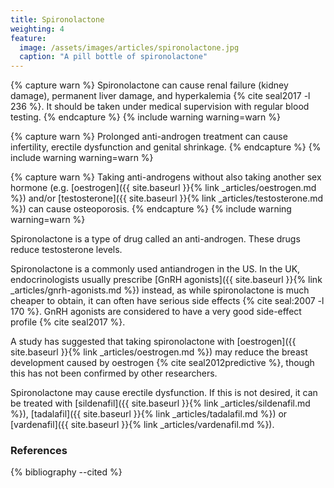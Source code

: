 ```yaml
---
title: Spironolactone
weighting: 4
feature:
  image: /assets/images/articles/spironolactone.jpg
  caption: "A pill bottle of spironolactone"
---
```


{% capture warn %}
Spironolactone can cause renal failure (kidney damage), permanent liver damage, and hyperkalemia {% cite seal2017 -l 236 %}. It should be taken under medical supervision with regular blood testing.
{% endcapture %}
{% include warning warning=warn %}

{% capture warn %}
Prolonged anti-androgen treatment can cause infertility, erectile dysfunction and genital shrinkage.
{% endcapture %}
{% include warning warning=warn %}

{% capture warn %}
Taking anti-androgens without also taking another sex hormone (e.g. [oestrogen]({{ site.baseurl }}{% link _articles/oestrogen.md %}) and/or [testosterone]({{ site.baseurl }}{% link _articles/testosterone.md %}) can cause osteoporosis.
{% endcapture %}
{% include warning warning=warn %}

Spironolactone is a type of drug called an anti-androgen. These drugs reduce testosterone levels.

Spironolactone is a commonly used antiandrogen in the US. In the UK, endocrinologists usually prescribe [GnRH agonists]({{ site.baseurl }}{% link _articles/gnrh-agonists.md %}) instead, as while spironolactone is much cheaper to obtain, it can often have serious side effects {% cite seal:2007 -l 170 %}. GnRH agonists are considered to have a very good side-effect profile {% cite seal2017 %}.

A study has suggested that taking spironolactone with [oestrogen]({{ site.baseurl }}{% link _articles/oestrogen.md %}) may reduce the breast development caused by oestrogen {% cite seal2012predictive %}, though this has not been confirmed by other researchers.

Spironolactone may cause erectile dysfunction. If this is not desired, it can be treated with [sildenafil]({{ site.baseurl }}{% link _articles/sildenafil.md %}), [tadalafil]({{ site.baseurl }}{% link _articles/tadalafil.md %}) or [vardenafil]({{ site.baseurl }}{% link _articles/vardenafil.md %}).

### References

{% bibliography --cited %}
